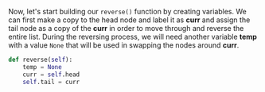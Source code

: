 <!--title={Reverse the Element Order - Explain}--> 

<!--badges={Algorithms:15,Python:15}-->

<!--concepts={The Linked List}-->

Now, let's start building our `reverse()` function by creating variables. We can first make a copy to the head node and label it as **curr** and assign the tail node as a copy of the **curr** in order to move through and reverse the entire list. During the reversing process, we will need another variable **temp** with a value `None` that will be used in swapping the nodes around **curr**.

```python
def reverse(self): 
    temp = None
    curr = self.head
    self.tail = curr
```
